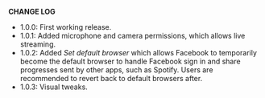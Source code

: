 **CHANGE LOG**
* 1.0.0: First working release.
* 1.0.1: Added microphone and camera permissions, which allows live streaming.
* 1.0.2: Added *Set default browser* which allows Facebook to temporarily become the default browser to handle Facebook sign in and share progresses sent by other apps, such as Spotify. Users are recommended to revert back to default browsers after.
* 1.0.3: Visual tweaks.